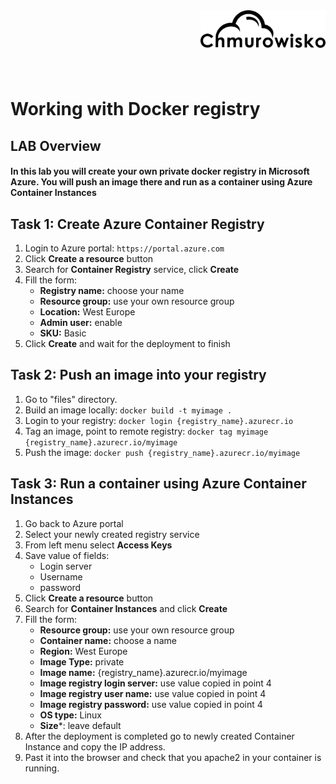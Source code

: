 <img src="../../../img/logo.png" alt="Chmurowisko logo" width="200" align="right">
<br><br>
<br><br>
<br><br>

# Working with Docker registry

## LAB Overview

#### In this lab you will create your own private docker registry in Microsoft Azure. You will push an image there and run as a container using Azure Container Instances

## Task 1: Create Azure Container Registry
1. Login to Azure portal: `https://portal.azure.com`
2. Click **Create a resource** button
3. Search for **Container Registry** service, click **Create**
4. Fill the form:
   - **Registry name:** choose your name
   - **Resource group:** use your own resource group
   - **Location:** West Europe
   - **Admin user:** enable
   - **SKU:** Basic
5. Click **Create** and wait for the deployment to finish

## Task 2: Push an image into your registry
1. Go to "files" directory.
2. Build an image locally: `docker build -t myimage .`
3. Login to your registry: `docker login {registry_name}.azurecr.io`
4. Tag an image, point to remote registry: `docker tag myimage {registry_name}.azurecr.io/myimage`
5. Push the image: `docker push {registry_name}.azurecr.io/myimage`

## Task 3: Run a container using Azure Container Instances
1. Go back to Azure portal
2. Select your newly created registry service
3. From left menu select **Access Keys**
4. Save value of fields:
   - Login server
   - Username
   - password
5. Click **Create a resource** button
6. Search for **Container Instances** and click **Create**
7. Fill the form:
   - **Resource group:** use your own resource group
   - **Container name:** choose a name
   - **Region:** West Europe
   - **Image Type:** private
   - **Image name:** {registry_name}.azurecr.io/myimage
   - **Image registry login server:** use value copied in point 4
   - **Image registry user name:** use value copied in point 4
   - **Image registry password:** use value copied in point 4
   - **OS type:** Linux
   - **Size***: leave default 
8. After the deployment is completed go to newly created Container Instance and copy the IP address.
9. Past it into the browser and check that you apache2 in your container is running.